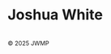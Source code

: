 <h1>Joshua White</h1>

<div>
 <img />
</div>
  
<footer class="footer">
  <p> <small>&copy; 2025 JWMP</small> </p>
</footer>
